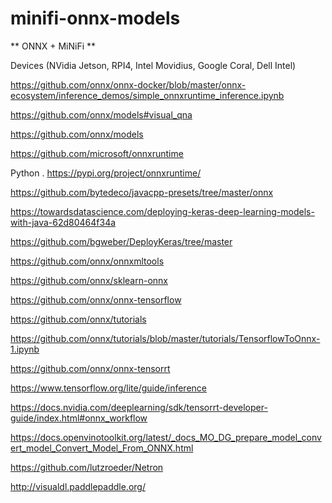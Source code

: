# minifi-onnx-models

** ONNX + MiNiFi **

Devices (NVidia Jetson, RPI4, Intel Movidius, Google Coral, Dell Intel)

https://github.com/onnx/onnx-docker/blob/master/onnx-ecosystem/inference_demos/simple_onnxruntime_inference.ipynb

https://github.com/onnx/models#visual_qna

https://github.com/onnx/models

https://github.com/microsoft/onnxruntime

Python . https://pypi.org/project/onnxruntime/

https://github.com/bytedeco/javacpp-presets/tree/master/onnx

https://towardsdatascience.com/deploying-keras-deep-learning-models-with-java-62d80464f34a

https://github.com/bgweber/DeployKeras/tree/master

https://github.com/onnx/onnxmltools

https://github.com/onnx/sklearn-onnx

https://github.com/onnx/onnx-tensorflow

https://github.com/onnx/tutorials

https://github.com/onnx/tutorials/blob/master/tutorials/TensorflowToOnnx-1.ipynb

https://github.com/onnx/onnx-tensorrt

https://www.tensorflow.org/lite/guide/inference

https://docs.nvidia.com/deeplearning/sdk/tensorrt-developer-guide/index.html#onnx_workflow

https://docs.openvinotoolkit.org/latest/_docs_MO_DG_prepare_model_convert_model_Convert_Model_From_ONNX.html

https://github.com/lutzroeder/Netron

http://visualdl.paddlepaddle.org/

